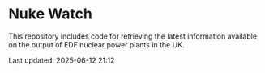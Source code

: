 # Nuke Watch

This repository includes code for retrieving the latest information available on the output of EDF nuclear power plants in the UK.

Last updated: 2025-06-12 21:12